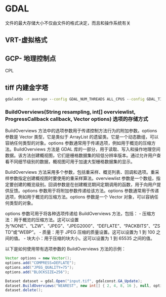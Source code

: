 # GDAL

文件的最大存储大小不仅由文件的格式决定，而且和操作系统有关

## VRT-虚拟格式

## GCP- 地理控制点

CPL

## tiff 内建金字塔

```cmd
gdaladdo -r average --config GDAL_NUM_THREADS ALL_CPUS --config GDAL_TIFF_OVR_BLOCKSIZE 256 --config BIGTIFF_OVERVIEW IF_SAFER D:\**.tif 2 4 8 16 32 64 128
```

### BuildOverviews(String resampling, int[] overviewlist, ProgressCallback callback, Vector options) 选项的存储方式

BuildOverviews 方法中的选项参数用于传递控制方法行为的附加参数。options 参数是 Vector 类型，它是类似于 ArrayList 的遗留类。它是一个动态数组，可以容纳任何类型的对象。options 参数通常用于传递选项，例如用于概览的压缩方法。BuildOverviews 方法是 GDAL 库的一部分，用于读取、写入和操作地理空间数据。该方法创建概视图，它们是栅格数据集的较低分辨率版本。通过允许用户查看不同细节级别的数据，概视图可用于加速大型栅格数据集的显示。

BuildOverviews 方法采用多个参数，包括重采样、概览列表、回调和选项。重采样参数指定创建概视图时要使用的重采样算法。overviewlist 参数是一个数组，指定要创建的概览级别。回调参数是在创建概览期间定期调用的函数，用于向用户提供反馈。options 参数用于将附加参数传递给该方法。options 参数通常用于传递选项，例如用于概览的压缩方法。options 参数是一个 Vector 对象，可以容纳任何类型的对象。

options 参数可用于将各种选项传递给 BuildOverviews 方法，包括： - 压缩方法：用于概览的压缩方法。这可以设置为“NONE”、“LZW”、“JPEG”、“JPEG2000”、“DEFLATE”、“PACKBITS”、“ZSTD”或“WEBP”。 - 质量：用于 JPEG 压缩的质量设置。这可以设置为 1 到 100 之间的值。 - 块大小：用于压缩的块大小。这可以设置为 1 到 65535 之间的值。

以下是如何使用带有选项参数的 BuildOverviews 方法的示例：

```java
Vector options = new Vector();
options.add("COMPRESS=DEFLATE");
options.add("JPEG_QUALITY=75");
options.add("BLOCKSIZE=256");

Dataset dataset = gdal.Open("input.tif", gdalconst.GA_Update);
dataset.BuildOverviews("NEAREST", new int[] { 2, 4, 8, 16 }, null, options);
dataset.delete();
```
